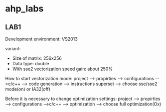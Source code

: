 # ahp_labs

## LAB1

Development environment: VS2013

variant:
  - Size of matrix: 256x256
  - Data type: double
  - With sse2 vectorization speed gain: about 250%

How to start vectorization mode:
project --> propirties --> configurations -->c/c++ --> code generation -->
instructions superset --> choose sse/sse2 mode(on) or IA32(off)

Before it is necessary to change optimization settings:
project --> propirties --> configurations -->c/c++ --> optimization --> 
choose full optimization(Ox)
